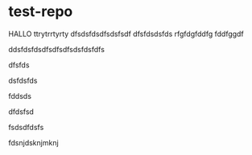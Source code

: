 # test-repo

HALLO
ttrytrrtyrty
dfsdsfdsdfsdsfsdf
dfsfdsdsfds
rfgfdgfddfg
fddfggdf


ddsfdsfdsdfsdfsdfsdsfdsfdfs

dfsfds


dsfdsfds


fddsds


dfdsfsd


fsdsdfdsfs


fdsnjdsknjmknj
